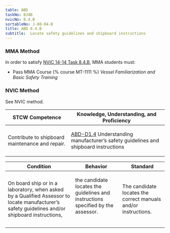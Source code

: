 ```yaml
---
table: ABD
taskNo: 8J4B
nvicNo: 8.4.B 
sortableNo: J-08-04-B
title: ABD 8.4.B 
subtitle:  Locate safety guidelines and shipboard instructions
---
```



### MMA Method

In order to satisfy  [NVIC 14-14  Task  8.4.B]({{site.baseurl}}/assets/images/nvic-14-14.pdf), MMA students must:

* Pass MMA Course {% course MT-1111 %}  *Vessel Familiarization and Basic Safety Training*


### NVIC Method

<a onclick="togglevisibility('nvic_methods')" >See NVIC method.</a>

<div id='nvic_methods' class='hide'>

<table>
<thead>
<tr>
<th class='forty'> STCW Competence </th>
<th class='sixty'> Knowledge, Understanding, and Proficiency </th>
</tr>
</thead>




<tbody>
<tr><td markdown='1'>

Contribute to shipboard maintenance and repair.

</td><td markdown='1'>

[ABD-D1.4]({{site.baseurl}}/tables/25.html#ABD-D1.4) Understanding manufacturer’s safety guidelines and shipboard instructions

</td></tr>


</tbody>
</table>


<table>
<thead>
<tr><th class='twenty'>  Condition </th><th class='twenty'> Behavior </th><th  class='sixty'>Standard </th></tr>
</thead>
<tbody >



<tr><td markdown='1'>

On board ship or in a laboratory, when asked by a Qualified Assessor to locate manufacturer’s safety guidelines and/or shipboard instructions,

</td><td markdown='1'>

the candidate locates the guidelines and instructions specified by the assessor.

<br>

<div class="tooltip">
<span class="tooltiptext">
</span>
</div>


</td><td markdown='1'>

The candidate locates the correct manuals and/or instructions. 

</td></tr>
</tbody>
</table>
</div>
